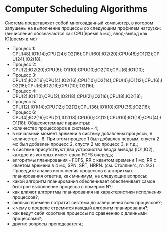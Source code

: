 # Computer Scheduling Algorithms
Система представляет собой многозадачный компьютер,
в котором запущены на выполнение процессы со следующим профилем нагрузки: 
(вычисления обозначаются как CPU(время в мс), ввод-вывод как IO(время в мс) 
- Процесс 1: CPU(48);IO1(14);CPU(24);IO2(16);CPU(60);IO2(20);CPU(48);IO1(12);CPU(24);IO2(18);
- Процесс 2: CPU(2);IO2(20);CPU(6);IO1(10);CPU(10);IO2(10);CPU(6);IO1(10);
- Процесс 3: CPU(4);IO2(16);CPU(4);IO2(16);CPU(10);IO2(14);CPU(4);IO1(12);CPU(6);IO2(18);CPU(6);IO2(16);CPU(10);IO2(16);
- Процесс 4: CPU(2);IO1(10);CPU(2);IO2(18);CPU(2);IO2(16);CPU(8);IO2(18);
- Процесс 5: CPU(12);IO1(14);CPU(12);IO2(12);CPU(36);IO1(10);CPU(36);IO2(16);
- Процесс 6: CPU(4);IO2(16);CPU(2);IO2(18);CPU(6);IO1(12);CPU(10);IO1(18);CPU(4);IO1(18);
Общесистемные параметры:
- количество процессоров в системе - 4;
- в начальный момент времени в систему добавлены процессы, в количестве - 6.
  При этом процесс 1 был добавлен первым, спустя 2 мс был добавлен процесс 2, спустя 2 мс процесс 3, и т.д.;
- в системе присутствуют два устроайства ввода вывода (IO1,IO2), каждое из которых имеет свою FCFS очередь;
- алгоритмы планирования - FCFS, RR c квантом времени 1 мс, RR с квантом времени в 4 мс, SPN, SRT, HRRN.
  (см. Столлингс, гл. 9.2)
Проведите анализ исполнения процессов в алгоритмах планирования ответив, как минимум, на следующие вопросы:
- какой алгоритм планирования обеспечивает обеспечивает самое быстрое выполнение процесса с номером N?;
- как влияют алгоритмы планирования на характеристики исполнения процессов?;
- cколько времени потратит система до завершения всех процессов?;
- к чему в пределе стремится каждый алгоритм планирования?;
- как ведут себя короткие процессы по сравнению с длинными процессами?;
- другие вопросы преподавателя.;